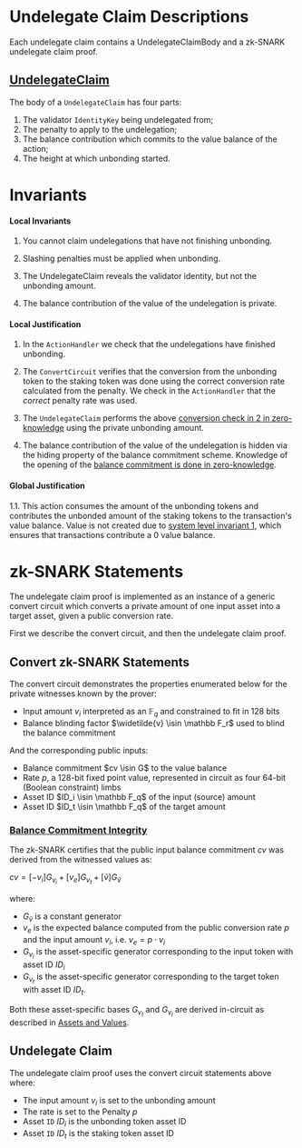 # Undelegate Claim Descriptions

Each undelegate claim contains a UndelegateClaimBody and a zk-SNARK undelegate claim proof.

## [UndelegateClaim](#undelegateclaim-body)

The body of a `UndelegateClaim` has four parts:

1. The validator `IdentityKey` being undelegated from;
2. The penalty to apply to the undelegation;
3. The balance contribution which commits to the value balance of the action;
4. The height at which unbonding started.

# Invariants

#### Local Invariants

1. You cannot claim undelegations that have not finishing unbonding.

2. Slashing penalties must be applied when unbonding.

3. The UndelegateClaim reveals the validator identity, but not the unbonding amount.

4. The balance contribution of the value of the undelegation is private.

#### Local Justification

1. In the `ActionHandler` we check that the undelegations have finished unbonding.

2. The `ConvertCircuit` verifies that the conversion from the unbonding token to the staking token was done using the correct conversion rate calculated from the penalty. We check in the `ActionHandler` that the _correct_ penalty rate was used.

3. The `UndelegateClaim` performs the above [conversion check in 2 in zero-knowledge](#balance-commitment-integrity) using the private unbonding amount.

4. The balance contribution of the value of the undelegation is hidden via the hiding property of the balance commitment scheme. Knowledge of the opening of the [balance commitment is done in zero-knowledge](#balance-commitment-integrity).

#### Global Justification

1.1. This action consumes the amount of the unbonding tokens and contributes the unbonded amount of the staking tokens to the transaction's value balance. Value is not created due to [system level invariant 1](../../transactions/invariants.md), which ensures that transactions contribute a 0 value balance.

# zk-SNARK Statements

The undelegate claim proof is implemented as an instance of a generic convert circuit which converts a private amount of one input asset into a target asset, given a public conversion rate.

First we describe the convert circuit, and then the undelegate claim proof.

## Convert zk-SNARK Statements

The convert circuit demonstrates the properties enumerated below for the private witnesses known by the prover:

* Input amount $v_i$ interpreted as an $\mathbb F_q$ and constrained to fit in 128 bits
* Balance blinding factor $\widetilde{v} \isin \mathbb F_r$ used to blind the balance commitment

And the corresponding public inputs:

* Balance commitment $cv \isin G$ to the value balance
* Rate $p$, a 128-bit fixed point value, represented in circuit as four 64-bit (Boolean constraint) limbs
* Asset ID $ID_i \isin \mathbb F_q$ of the input (source) amount
* Asset ID $ID_t \isin \mathbb F_q$ of the target amount

### [Balance Commitment Integrity](#balance-commitment-integrity)

The zk-SNARK certifies that the public input balance commitment $cv$ was derived from the witnessed values as:

$cv = [-v_i] G_{v_i} + [v_e] G_{v_t} + [\widetilde{v}] G_{\widetilde{v}}$

where:
* $G_{\widetilde{v}}$ is a constant generator
* $v_e$ is the expected balance computed from the public conversion rate $p$ and the input
amount $v_i$, i.e. $v_e = p \cdot v_i$
* $G_{v_i}$ is the asset-specific generator corresponding to the input
token with asset ID $ID_i$
* $G_{v_t}$ is the asset-specific generator corresponding to the
target token with asset ID $ID_t$.

Both these asset-specific bases $G_{v_t}$ and $G_{v_i}$ are derived in-circuit as described in [Assets and Values](../../assets.md).

## Undelegate Claim

The undelegate claim proof uses the convert circuit statements above where:

* The input amount $v_i$ is set to the unbonding amount
* The rate is set to the Penalty $p$
* Asset `ID` $ID_i$ is the unbonding token asset ID
* Asset `ID` $ID_t$ is the staking token asset ID

